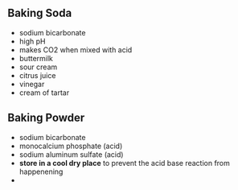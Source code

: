 ## Baking Soda

* sodium bicarbonate 
* high pH
* makes CO2 when mixed with acid
 * buttermilk
 * sour cream
 * citrus juice
 * vinegar
 * cream of tartar


## Baking Powder

* sodium bicarbonate
* monocalcium phosphate (acid)
* sodium aluminum sulfate (acid)
* **store in a cool dry place** to prevent the acid base reaction from happenening
* 

